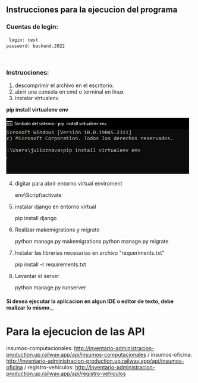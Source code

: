 <h2>Instrucciones para la ejecucion del programa</h2>
<h3>Cuentas de login: </h3>

     login: test
    password: backend.2022
<br>
<h3>Instrucciones: </h3>

1.  descomprimir el archivo en el escritorio.
2.  abrir una consola en cmd o terminal en linux
3.  instalar virtualenv

**pip install virtualenv env**

![img.png](img.png)

4. digitar para abrir entorno virtual enviroment


    env\Script\activate

5. instalar django en entorno virtual


    pip install django

6. Realizar makemigrations y migrate


    python manage.py makemigrations
    python manage.py migrate


7. Instalar las librerias necesarias en archivo "requeriments.txt"


    pip install -r requirements.txt


8. Levantar el server


    python manage.py runserver


<h4>Si desea ejecutar la aplicacion en algun IDE o editor de texto, debe realizar lo mismo._ </h4>

<h1>Para la ejecucion de las API</h1>

 insumos-computacionales: http://inventario-administracion-production.up.railway.app/api/insumos-computacionales
 /
 insumos-oficina: http://inventario-administracion-production.up.railway.app/api/insumos-oficina
 /
 registro-vehiculos: http://inventario-administracion-production.up.railway.app/api/registro-vehiculos
